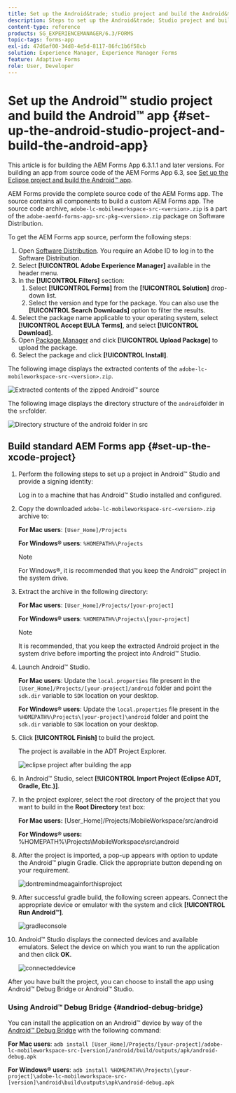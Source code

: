```yaml
---
title: Set up the Android&trade; studio project and build the Android&trade; app
description: Steps to set up the Android&trade; Studio project and build the installer for the Adobe Experience Manager (AEM) Forms app
content-type: reference
products: SG_EXPERIENCEMANAGER/6.3/FORMS
topic-tags: forms-app
exl-id: 47d6af00-34d8-4e5d-8117-86fc1b6f58cb
solution: Experience Manager, Experience Manager Forms
feature: Adaptive Forms
role: User, Developer
---
```

# Set up the Android&trade; studio project and build the Android&trade; app {#set-up-the-android-studio-project-and-build-the-android-app}

This article is for building the AEM Forms App 6.3.1.1 and later versions. For building an app from source code of the AEM Forms App 6.3, see [Set up the Eclipse project and build the Android&trade; app](/help/forms/using/setup-eclipse-project-build-installer.md). 

AEM Forms provide the complete source code of the AEM Forms app. The source contains all components to build a custom AEM Forms app. The source code archive, `adobe-lc-mobileworkspace-src-<version>.zip` is a part of the `adobe-aemfd-forms-app-src-pkg-<version>.zip` package on Software Distribution.

To get the AEM Forms app source, perform the following steps:

1. Open [Software Distribution](https://experience.adobe.com/downloads). You require an Adobe ID to log in to the Software Distribution.
1. Select **[!UICONTROL Adobe Experience Manager]** available in the header menu.
1. In the **[!UICONTROL Filters]** section:
   1. Select **[!UICONTROL Forms]** from the **[!UICONTROL Solution]** drop-down list.
   2. Select the version and type for the package. You can also use the **[!UICONTROL Search Downloads]** option to filter the results.
1. Select the package name applicable to your operating system, select **[!UICONTROL Accept EULA Terms]**, and select **[!UICONTROL Download]**.
1. Open [Package Manager](https://experienceleague.adobe.com/docs/experience-manager-65/administering/contentmanagement/package-manager.html)  and click **[!UICONTROL Upload Package]** to upload the package.
1. Select the package and click **[!UICONTROL Install]**.

The following image displays the extracted contents of the `adobe-lc-mobileworkspace-src-<version>.zip`.

![Extracted contents of the zipped Android&trade; source](assets/mws-content-1.png)

The following image displays the directory structure of the `android`folder in the `src`folder.

![Directory structure of the android folder in src](assets/android-folder.png)

## Build standard AEM Forms app {#set-up-the-xcode-project}

1. Perform the following steps to set up a project in Android&trade; Studio and provide a signing identity:

   Log in to a machine that has Android&trade; Studio installed and configured.

1. Copy the downloaded `adobe-lc-mobileworkspace-src-<version>.zip` archive to:

   **For Mac users**: `[User_Home]/Projects`

   **For Windows&reg; users**: `%HOMEPATH%\Projects`

   >[!NOTE]
   >
   >For Windows&reg;, it is recommended that you keep the Android&trade; project in the system drive.

1. Extract the archive in the following directory:

   **For Mac users**: `[User_Home]/Projects/[your-project]`

   **For Windows&reg; users**: `%HOMEPATH%\Projects\[your-project]`

   >[!NOTE]
   >
   >It is recommended, that you keep the extracted Android project in the system drive before importing the project into Android&trade; Studio.

1. Launch Android&trade; Studio.

   **For Mac users**: Update the `local.properties` file present in the `[User_Home]/Projects/[your-project]/android` folder and point the `sdk.dir` variable to `SDK` location on your desktop.

   **For Windows&reg; users**: Update the `local.properties` file present in the `%HOMEPATH%\Projects\[your-project]\android` folder and point the `sdk.dir` variable to `SDK` location on your desktop.

1. Click **[!UICONTROL Finish]** to build the project.

   The project is available in the ADT Project Explorer.

   ![eclipse project after building the app](assets/eclipsebuildmws.png)

1. In Android&trade; Studio, select **[!UICONTROL Import Project (Eclipse ADT, Gradle, Etc.)]**.
1. In the project explorer, select the root directory of the project that you want to build in the **Root Directory** text box:

   **For Mac users:** [User_Home]/Projects/MobileWorkspace/src/android

   **For Windows&reg; users:** %HOMEPATH%\Projects\MobileWorkspace\src\android

1. After the project is imported, a pop-up appears with option to update the Android&trade; plugin Gradle. Click the appropriate button depending on your requirement.

   ![dontremindmeagainforthisproject](assets/dontremindmeagainforthisproject.png)

1. After successful gradle build, the following screen appears. Connect the appropriate device or emulator with the system and click **[!UICONTROL Run Android&trade;]**.  

   ![gradleconsole](assets/gradleconsole.png)

1. Android&trade; Studio displays the connected devices and available emulators. Select the device on which you want to run the application and then click **OK**.  

   ![connecteddevice](assets/connecteddevice.png)

After you have built the project, you can choose to install the app using Android&trade; Debug Bridge or Android&trade; Studio.

### Using Android&trade; Debug Bridge {#andriod-debug-bridge}

You can install the application on an Android&trade; device by way of the [Android&trade; Debug Bridge](https://developer.android.com/tools/adb) with the following command:

**For Mac users**: `adb install [User_Home]/Projects/[your-project]/adobe-lc-mobileworkspace-src-[version]/android/build/outputs/apk/android-debug.apk`

**For Windows&reg; users**: `adb install %HOMEPATH%\Projects\[your-project]\adobe-lc-mobileworkspace-src-[version]\android\build\outputs\apk\android-debug.apk`
